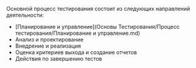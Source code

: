 Основной процесс тестирования состоит из следующих направлений деятельности:

- [Планирование и управление](Основы Тестирования/Процесс тестирования/Планирование и управление.md)
- Анализ и проектирование
- Внедрение и реализация
- Оценка критериев выхода и создание отчетов
- Действия по завершению тестов
